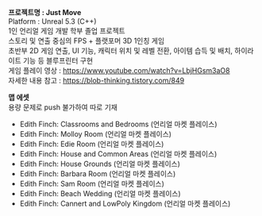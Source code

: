 **프로젝트명 : Just Move**  
Platform : Unreal 5.3 (C++)  
1인 언리얼 게임 개발 학부 졸업 프로젝트  
스토리 및 연출 중심의 FPS + 플랫포머 3D 1인칭 게임  
초반부 2D 게임 연출, UI 기능, 캐릭터 위치 및 레벨 전환, 아이템 습득 및 배치, 하이라이트 기능 등 블루프린터 구현  
게임 플레이 영상 : https://www.youtube.com/watch?v=LbjHGsm3aO8  
자세한 내용 참고 : https://blob-thinking.tistory.com/849
  
**맵 에셋**  
용량 문제로 push 불가하여 따로 기재
- Edith Finch: Classrooms and Bedrooms (언리얼 마켓 플레이스)
- Edith Finch: Molloy Room (언리얼 마켓 플레이스)
- Edith Finch: Edie Room (언리얼 마켓 플레이스)
- Edith Finch: House and Common Areas (언리얼 마켓 플레이스)
- Edith Finch: House Grounds (언리얼 마켓 플레이스)
- Edith Finch: Barbara Room (언리얼 마켓 플레이스)
- Edith Finch: Sam Room (언리얼 마켓 플레이스)
- Edith Finch: Beach Wedding (언리얼 마켓 플레이스)
- Edith Finch: Cannert and LowPoly Kingdom (언리얼 마켓 플레이스)
